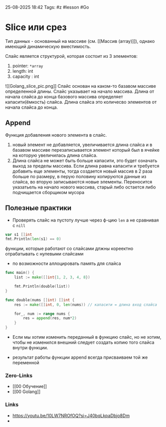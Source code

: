 25-08-2025 18:42
Tags: #z  #lesson #Go 
# Slice или срез

Тип данных - основанный на массиве (см. [[Массив (array)]]), однако имеющий динамическую вместимость.

Слайс является структурой, которая состоит из 3 элементов:
1. pointer: `*array`
2. length: int
3. capacity : int

![[Golang_slice_pic.png]]
Слайс основан на каком-то базавом массиве определенной длины. Слайс указывает на начало массива. Длина от начала слайса до конца базового массива определяет капасити(ёмкость) слайса.  Длина слайса это количесво элементов от начала слайса до конца.

## Append

Функция добавления нового элемента в слайс.
1. новый элемент не добавляется, увеличивается длина слайса и в базавом массиве перезаписывается элемент который был в ячейке на которую увеличилась длина слайса.
2. Длина слайса не может быть больше капасити, это будет означать выход за пределы массива. Если длина равна капасити и требуется добавить еще элементы, тогда создается новый массив в 2 раза больше по размеру, в перую половину копируются данные из слайса, во вторую записываются новые элементы. Переносится указатьель на начало нового массива, старый либо остается либо подчищается сборщиком мусора

## Полезные практики

- Проверять слайс на пустоту лучше через ф-цию `len` а не сравнивая с `nill`
```go
var s1 []int
fmt.Println(len(s1) == 0)
```
функции, которые работают со слайсами длжны кореектно отрабатывать с нулевыми слайсами

- по возможности аллоцировать память для слайса
```go
func main() {
	list := make([]int{1, 2, 3, 4, 8})

	fmt.Println(double(list))
}

func double(nums []int) []int {
	res := make([]int, 0, len(nums)) // капасити = длина вход слайса

	for_, num := range nums {
		res = append(res, num*2)
	}
}
```

- Если  мы хотим изменить переданный в функцию слайс, но не хотим, чтобы не изменился внешний следует создать копию того слайса внутри функции.

-  результат работы функции append  всегда присваиваем той же переменной





### Zero-Links
- [[00 Обучение]]
- [[00 Golang]]


### Links
- https://youtu.be/10LW7NROfOQ?si=J40bqLkpaDbjo8Dm
- 
